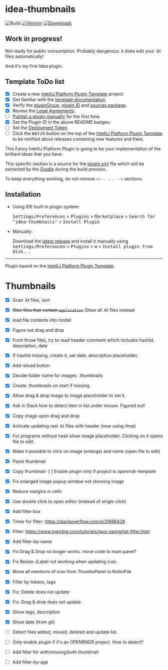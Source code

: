 # idea-thumbnails

![Build](https://github.com/hamoid/idea-thumbnails/workflows/Build/badge.svg)
[![Version](https://img.shields.io/jetbrains/plugin/v/com.hamoid.ideathumbnails.svg)](https://plugins.jetbrains.com/plugin/com.hamoid.ideathumbnails)
[![Downloads](https://img.shields.io/jetbrains/plugin/d/com.hamoid.ideathumbnails.svg)](https://plugins.jetbrains.com/plugin/com.hamoid.ideathumbnails)

## Work in progress!

Not ready for public consumption. 
Probably dangerous: it does edit your .kt files automatically!

And it's my first Idea plugin.

## Template ToDo list
- [x] Create a new [IntelliJ Platform Plugin Template][template] project.
- [x] Get familiar with the [template documentation][template].
- [x] Verify the [pluginGroup](/gradle.properties), [plugin ID](/src/main/resources/META-INF/plugin.xml) and [sources package](/src/main/kotlin).
- [x] Review the [Legal Agreements](https://plugins.jetbrains.com/docs/marketplace/legal-agreements.html).
- [ ] [Publish a plugin manually](https://plugins.jetbrains.com/docs/intellij/publishing-plugin.html?from=IJPluginTemplate) for the first time.
- [x] Set the Plugin ID in the above README badges.
- [ ] Set the [Deployment Token](https://plugins.jetbrains.com/docs/marketplace/plugin-upload.html).
- [ ] Click the <kbd>Watch</kbd> button on the top of the [IntelliJ Platform Plugin Template][template] to be notified about releases containing new features and fixes.

<!-- Plugin description -->
This Fancy IntelliJ Platform Plugin is going to be your implementation of the brilliant ideas that you have.

This specific section is a source for the [plugin.xml](/src/main/resources/META-INF/plugin.xml) file which will be extracted by the [Gradle](/build.gradle.kts) during the build process.

To keep everything working, do not remove `<!-- ... -->` sections. 
<!-- Plugin description end -->

## Installation

- Using IDE built-in plugin system:
  
  <kbd>Settings/Preferences</kbd> > <kbd>Plugins</kbd> > <kbd>Marketplace</kbd> > <kbd>Search for "idea-thumbnails"</kbd> >
  <kbd>Install Plugin</kbd>
  
- Manually:

  Download the [latest release](https://github.com/hamoid/idea-thumbnails/releases/latest) and install it manually using
  <kbd>Settings/Preferences</kbd> > <kbd>Plugins</kbd> > <kbd>⚙️</kbd> > <kbd>Install plugin from disk...</kbd>


---
Plugin based on the [IntelliJ Platform Plugin Template][template].

[template]: https://github.com/JetBrains/intellij-platform-plugin-template

# Thumbnails

- [x] Scan .kt files, sort 
- [x] ~~filter files that contain `application`~~ Show all .kt files instead
- [x] load file contents into model
- [x] Figure out drag and drop
- [x] From those files, try to read header comment which includes hashId, description, date
- [x] If hashId missing, create it, set date, description placeholder.
- [x] Add reload button
- [x] Decide folder name for images: .thumbnails
- [x] Create .thumbnails on start if missing
- [x] Allow drag & drop image to image placeholder to set it.
- [x] Ask in Slack how to detect item in list under mouse. Figured out!
- [x] Copy image upon drag and drop
- [x] Activate updating real .kt files with header (now using /tmp)
- [x] For programs without hash show image placeholder. Clicking on it opens file to edit.
- [x] Make it possible to click on image (enlarge) and name (open file to edit)
- [x] Paste thumbnail
- [x] Copy thumbnail- [ ] Enable plugin only if project is openrndr-template
- [x] Fix enlarged image popup window not showing image
- [x] Reduce margins in cells
- [x] Use double click to open editor (instead of single click)
- [x] Add filter box
- [x] Timer for filter: https://stackoverflow.com/q/31666428
- [x] Filter: https://www.logicbig.com/tutorials/java-swing/list-filter.html
- [x] Add filter-by-name
- [x] Fix Drag & Drop no longer works. move code to main panel?
- [x] Fix Resize JLabel not working when updating icon.
- [x] Move all mentions of icon from ThumbsPanel to KotlinFile
- [x] Filter by tokens, tags
- [x] Fix: Delete does not update
- [x] Fix: Drag & drop does not update
- [x] Show tags, description
- [x] Show date (from git)

- [ ] Detect files added, moved, deleted and update list.
- [ ] Only enable plugin if it's an OPENRNDR project. How to detect?
- [ ] Add filter for with/missing/both thumbnail
- [ ] Add filter-by-age
